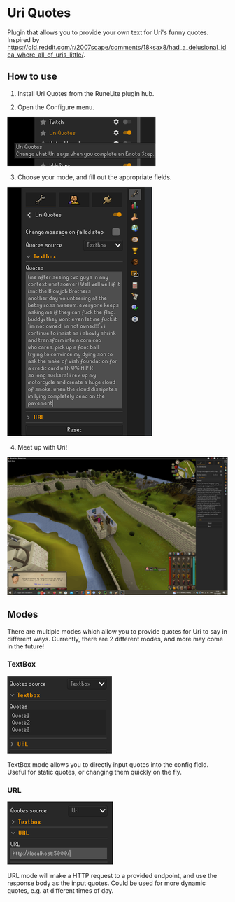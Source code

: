 # Uri Quotes
Plugin that allows you to provide your own text for Uri's funny quotes. Inspired
by https://old.reddit.com/r/2007scape/comments/18ksax8/had_a_delusional_idea_where_all_of_uris_little/.

## How to use

1. Install Uri Quotes from the RuneLite plugin hub.

2. Open the Configure menu.

![Image](images/howtouse-2.png)

3. Choose your mode, and fill out the appropriate fields.

![Image](images/howtouse-3.png)

4. Meet up with Uri!

![Image](images/howtouse-4.png)

## Modes

There are multiple modes which allow you to provide quotes for Uri to say in
different ways. Currently, there are 2 different modes, and more may come in the
future!

### TextBox

![Image](images/mode-textbox.png)

TextBox mode allows you to directly input quotes into the config field. Useful
for static quotes, or changing them quickly on the fly.

### URL

![Image](images/mode-url.png)

URL mode will make a HTTP request to a provided endpoint, and use the response
body as the input quotes. Could be used for more dynamic quotes, e.g. at
different times of day.
